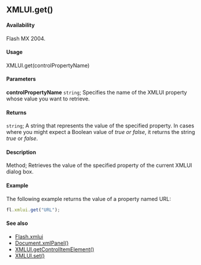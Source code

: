 ## XMLUI.get()

#### Availability

Flash MX 2004.

#### Usage

XMLUI.get(controlPropertyName)

#### Parameters

**controlPropertyName** `string`; Specifies the name of the XMLUI property whose value you want to retrieve.

#### Returns

`string`; A string that represents the value of the specified property. In cases where you might expect a Boolean value of *true
or false*, it returns the string *true* or *false*.

#### Description

Method; Retrieves the value of the specified property of the current XMLUI dialog box.

#### Example

The following example returns the value of a property named URL:

```javascript
fl.xmlui.get("URL");
```

#### See also

- [Flash.xmlui](../Flash_object/Flash81.md)
- [Document.xmlPanel()](../Document_object/Document6198.md)
- [XMLUI.getControlItemElement()](../XMLUI_object/XMLUI3.md)
- [XMLUI.set()](../XMLUI_object/XMLUI6.md)
